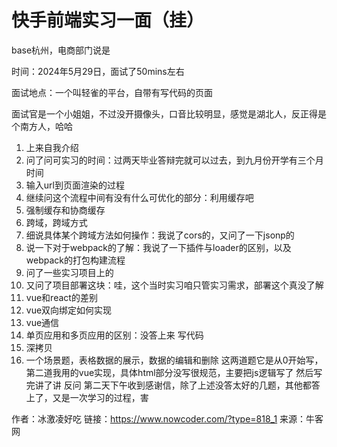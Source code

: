 # 快手前端实习一面（挂）

base杭州，电商部门说是

时间：2024年5月29日，面试了50mins左右

面试地点：一个叫轻雀的平台，自带有写代码的页面

面试官是一个小姐姐，不过没开摄像头，口音比较明显，感觉是湖北人，反正得是个南方人，哈哈

1. 上来自我介绍
2. 问了问可实习的时间：过两天毕业答辩完就可以过去，到九月份开学有三个月时间
3. 输入url到页面渲染的过程
4. 继续问这个流程中间有没有什么可优化的部分：利用缓存吧
5. 强制缓存和协商缓存
6. 跨域，跨域方式
7. 细说具体某个跨域方法如何操作：我说了cors的，又问了一下jsonp的
8. 说一下对于webpack的了解：我说了一下插件与loader的区别，以及webpack的打包构建流程
9. 问了一些实习项目上的
10. 又问了项目部署这块：哇，这个当时实习咱只管实习需求，部署这个真没了解
11. vue和react的差别
12. vue双向绑定如何实现
13. vue通信
14. 单页应用和多页应用的区别：没答上来 写代码
15. 深拷贝
16. 一个场景题，表格数据的展示，数据的编辑和删除 这两道题它是从0开始写，第二道我用的vue实现，具体html部分没写很规范，主要把js逻辑写了 然后写完讲了讲 反问 第二天下午收到感谢信，除了上述没答太好的几题，其他都答上了，又是一次学习的过程，害



作者：冰激凌好吃
链接：https://www.nowcoder.com/?type=818_1
来源：牛客网